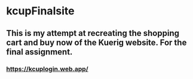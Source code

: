 # kcupFinalsite

## This is my attempt at recreating the shopping cart and buy now of the Kuerig website. For the final assignment.

### https://kcuplogin.web.app/
